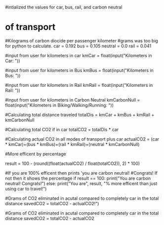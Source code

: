 #intialized the values for car, bus, rail, and carbon neutral 
# of transport
#Kilograms of carbon diocide per passenger kilometer
#grams was too big for python to calculate.
car = 0.192
bus = 0.105
neutral = 0.0
rail = 0.041

#input from user for kilometers in car
kmCar = float(input("Kilometers in Car: "))

#input from user for kilometers in Bus
kmBus = float(input("Kilometers in Bus: "))

#input from user for kilometers in Rail
kmRail = float(input("Kilometers in Rail: "))

#input from user for kilometers in Carbon Neutral
kmCarbonNull = float(input("Kilometers in Biking/Walking/Running: "))

#Calculating total distance traveled
totalDis = kmCar + kmBus + kmRail + kmCarbonNull

#Calculating total CO2 if in car
totalCO2 = totalDis * car

#Calculating actual CO2 in all modes of transport plus car
actualCO2 = (car * kmCar)+(bus * kmBus)+(rail * kmRail)+(neutral * kmCarbonNull)

#More efficent by percentage

result = 100 - (round((float(actualCO2) / float(totalCO2)), 2) * 100)

#If you are 100% efficent then prints 'you are carbon neutral! 
#Congrats! If not then it shows the percentage
if result == 100: 
  print("You are carbon neutral! Congrats!")
else: 
  print("You are", result, "% more efficent than just using car to travel!")

#Grams of CO2 eliminated in acutal compared to completely car in the total distance
savedCO2 = totalCO2 - actualCO2!")

#Grams of CO2 eliminated in acutal compared to completely car in the total distance
savedCO2 = totalCO2 - actualCO2
